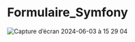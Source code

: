 # Formulaire_Symfony
![Capture d’écran 2024-06-03 à 15 29 04](https://github.com/Anais-mouelhi/Formulaire_Symfony/assets/117044920/2a294101-aa73-4805-8df9-8fef4d9ec288)
